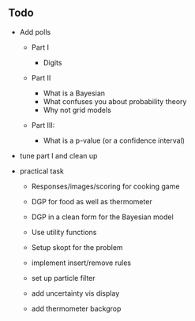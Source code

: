 ## Todo

* Add polls

    * Part I
        * Digits
        

    * Part II
        * What is a Bayesian
        * What confuses you about probability theory
        * Why not grid models

    * Part III:
        * What is a p-value (or a confidence interval)

* tune part I and clean up

* practical task

    
    * Responses/images/scoring for cooking game
    
    * DGP for food as well as thermometer
    * DGP in a clean form for the Bayesian model    
    * Use utility functions
    * Setup skopt for the problem
    * implement insert/remove rules
    * set up particle filter
    * add uncertainty vis display
    * add thermometer backgrop